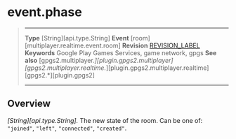 # event.phase

> --------------------- ------------------------------------------------------------------------------------------
> __Type__              [String][api.type.String]
> __Event__             [room][multiplayer.realtime.event.room]
> __Revision__          [REVISION_LABEL](REVISION_URL)
> __Keywords__          Google Play Games Services, game network, gpgs
> __See also__          [gpgs2.multiplayer.*][plugin.gpgs2.multiplayer]
>                       [gpgs2.multiplayer.realtime.*][plugin.gpgs2.multiplayer.realtime]
>                       [gpgs2.*][plugin.gpgs2]
> --------------------- ------------------------------------------------------------------------------------------

## Overview

_[String][api.type.String]._ The new state of the room. Can be one of: `"joined"`, `"left"`, `"connected"`, `"created"`.